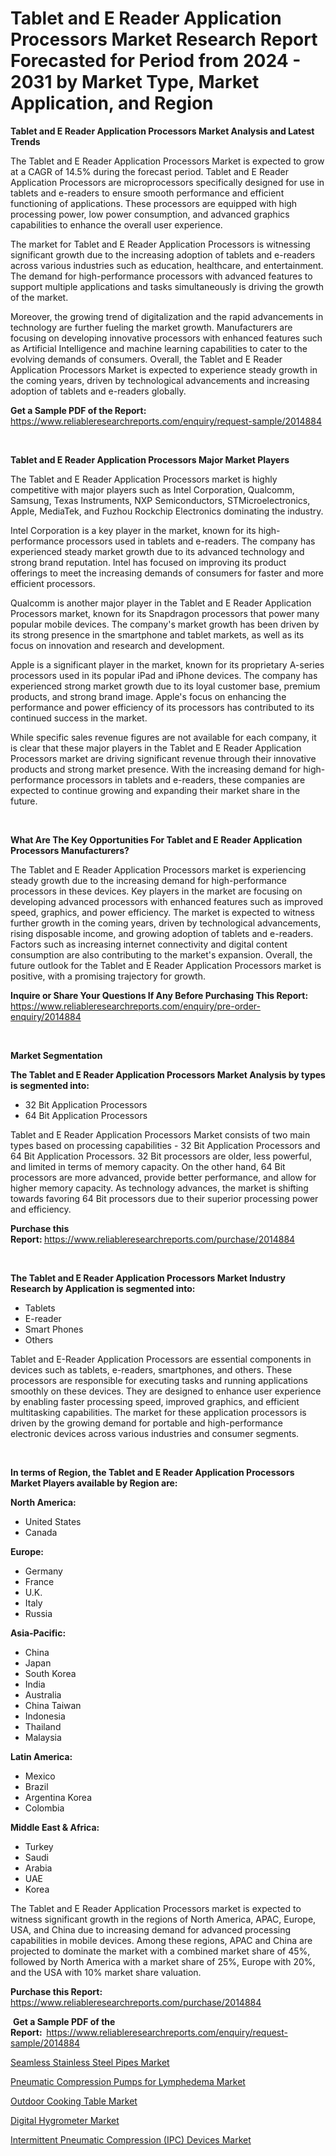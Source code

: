 <p><h1>Tablet and E Reader Application Processors Market Research Report Forecasted for Period from 2024 -  2031 by Market Type, Market Application, and Region</h1></p><p><strong>Tablet and E Reader Application Processors Market Analysis and Latest Trends</strong></p>
<p><p>The Tablet and E Reader Application Processors Market is expected to grow at a CAGR of 14.5% during the forecast period. Tablet and E Reader Application Processors are microprocessors specifically designed for use in tablets and e-readers to ensure smooth performance and efficient functioning of applications. These processors are equipped with high processing power, low power consumption, and advanced graphics capabilities to enhance the overall user experience.</p><p>The market for Tablet and E Reader Application Processors is witnessing significant growth due to the increasing adoption of tablets and e-readers across various industries such as education, healthcare, and entertainment. The demand for high-performance processors with advanced features to support multiple applications and tasks simultaneously is driving the growth of the market.</p><p>Moreover, the growing trend of digitalization and the rapid advancements in technology are further fueling the market growth. Manufacturers are focusing on developing innovative processors with enhanced features such as Artificial Intelligence and machine learning capabilities to cater to the evolving demands of consumers. Overall, the Tablet and E Reader Application Processors Market is expected to experience steady growth in the coming years, driven by technological advancements and increasing adoption of tablets and e-readers globally.</p></p>
<p><strong>Get a Sample PDF of the Report:&nbsp;</strong> <a href="https://www.reliableresearchreports.com/enquiry/request-sample/2014884">https://www.reliableresearchreports.com/enquiry/request-sample/2014884</a></p>
<p>&nbsp;</p>
<p><strong>Tablet and E Reader Application Processors Major Market Players</strong></p>
<p><p>The Tablet and E Reader Application Processors market is highly competitive with major players such as Intel Corporation, Qualcomm, Samsung, Texas Instruments, NXP Semiconductors, STMicroelectronics, Apple, MediaTek, and Fuzhou Rockchip Electronics dominating the industry.</p><p>Intel Corporation is a key player in the market, known for its high-performance processors used in tablets and e-readers. The company has experienced steady market growth due to its advanced technology and strong brand reputation. Intel has focused on improving its product offerings to meet the increasing demands of consumers for faster and more efficient processors.</p><p>Qualcomm is another major player in the Tablet and E Reader Application Processors market, known for its Snapdragon processors that power many popular mobile devices. The company's market growth has been driven by its strong presence in the smartphone and tablet markets, as well as its focus on innovation and research and development.</p><p>Apple is a significant player in the market, known for its proprietary A-series processors used in its popular iPad and iPhone devices. The company has experienced strong market growth due to its loyal customer base, premium products, and strong brand image. Apple's focus on enhancing the performance and power efficiency of its processors has contributed to its continued success in the market.</p><p>While specific sales revenue figures are not available for each company, it is clear that these major players in the Tablet and E Reader Application Processors market are driving significant revenue through their innovative products and strong market presence. With the increasing demand for high-performance processors in tablets and e-readers, these companies are expected to continue growing and expanding their market share in the future.</p></p>
<p>&nbsp;</p>
<p><strong>What Are The Key Opportunities For Tablet and E Reader Application Processors Manufacturers?</strong></p>
<p><p>The Tablet and E Reader Application Processors market is experiencing steady growth due to the increasing demand for high-performance processors in these devices. Key players in the market are focusing on developing advanced processors with enhanced features such as improved speed, graphics, and power efficiency. The market is expected to witness further growth in the coming years, driven by technological advancements, rising disposable income, and growing adoption of tablets and e-readers. Factors such as increasing internet connectivity and digital content consumption are also contributing to the market's expansion. Overall, the future outlook for the Tablet and E Reader Application Processors market is positive, with a promising trajectory for growth.</p></p>
<p><strong>Inquire or Share Your Questions If Any Before Purchasing This Report:</strong> <a href="https://www.reliableresearchreports.com/enquiry/pre-order-enquiry/2014884">https://www.reliableresearchreports.com/enquiry/pre-order-enquiry/2014884</a></p>
<p>&nbsp;</p>
<p><strong>Market Segmentation</strong></p>
<p><strong>The Tablet and E Reader Application Processors Market Analysis by types is segmented into:</strong></p>
<p><ul><li>32 Bit Application Processors</li><li>64 Bit Application Processors</li></ul></p>
<p><p>Tablet and E Reader Application Processors Market consists of two main types based on processing capabilities - 32 Bit Application Processors and 64 Bit Application Processors. 32 Bit processors are older, less powerful, and limited in terms of memory capacity. On the other hand, 64 Bit processors are more advanced, provide better performance, and allow for higher memory capacity. As technology advances, the market is shifting towards favoring 64 Bit processors due to their superior processing power and efficiency.</p></p>
<p><strong>Purchase this Report:&nbsp;</strong><a href="https://www.reliableresearchreports.com/purchase/2014884">https://www.reliableresearchreports.com/purchase/2014884</a></p>
<p>&nbsp;</p>
<p><strong>The Tablet and E Reader Application Processors Market Industry Research by Application is segmented into:</strong></p>
<p><ul><li>Tablets</li><li>E-reader</li><li>Smart Phones</li><li>Others</li></ul></p>
<p><p>Tablet and E-Reader Application Processors are essential components in devices such as tablets, e-readers, smartphones, and others. These processors are responsible for executing tasks and running applications smoothly on these devices. They are designed to enhance user experience by enabling faster processing speed, improved graphics, and efficient multitasking capabilities. The market for these application processors is driven by the growing demand for portable and high-performance electronic devices across various industries and consumer segments.</p></p>
<p>&nbsp;</p>
<p><strong>In terms of Region, the Tablet and E Reader Application Processors Market Players available by Region are:</strong></p>
<p>
    <p> <strong> North America: </strong>
        <ul>
            <li>United States</li>
            <li>Canada</li>
        </ul>
        </p> 
    <p> <strong> Europe: </strong>
        <ul>
            <li>Germany</li>
            <li>France</li>
            <li>U.K.</li>
            <li>Italy</li>
            <li>Russia</li>
        </ul>
        </p> 
    <p> <strong> Asia-Pacific: </strong>
        <ul>
            <li>China</li>
            <li>Japan</li>
            <li>South Korea</li>
            <li>India</li>
            <li>Australia</li>
            <li>China Taiwan</li>
            <li>Indonesia</li>
            <li>Thailand</li>
            <li>Malaysia</li>
        </ul>
        </p> 
    <p> <strong> Latin America: </strong>
        <ul>
            <li>Mexico</li>
            <li>Brazil</li>
            <li>Argentina Korea</li>
            <li>Colombia</li>
        </ul>
        </p> 
    <p> <strong> Middle East & Africa: </strong>
        <ul>
            <li>Turkey</li>
            <li>Saudi</li>
            <li>Arabia</li>
            <li>UAE</li>
            <li>Korea</li>
        </ul>
    </p>
    </p>
<p><p>The Tablet and E Reader Application Processors market is expected to witness significant growth in the regions of North America, APAC, Europe, USA, and China due to increasing demand for advanced processing capabilities in mobile devices. Among these regions, APAC and China are projected to dominate the market with a combined market share of 45%, followed by North America with a market share of 25%, Europe with 20%, and the USA with 10% market share valuation.</p></p>
<p><strong>Purchase this Report: </strong><a href="https://www.reliableresearchreports.com/purchase/2014884">https://www.reliableresearchreports.com/purchase/2014884</a></p>
<p>&nbsp;<strong>Get a Sample PDF of the Report:&nbsp;&nbsp;</strong><a href="https://www.reliableresearchreports.com/enquiry/request-sample/2014884">https://www.reliableresearchreports.com/enquiry/request-sample/2014884</a></p>
<p><strong></strong></p>
<p><p><a href="https://view.publitas.com/reportprime-1/seamless-stainless-steel-pipes-market-size-and-growth-market-segmentation-regional-and-country-breakdowns-and-market-trends-for-period-from-2024-2031/">Seamless Stainless Steel Pipes Market</a></p><p><a href="https://cat-emmental-94b.notion.site/Pneumatic-Compression-Pumps-for-Lymphedema-Market-Size-Share-Trends-Analysis-Report-By-Material--511abca9963c4b03b36533e32c4461a7">Pneumatic Compression Pumps for Lymphedema Market</a></p><p><a href="https://view.publitas.com/reportprime-1/outdoor-cooking-table-market-challenges-opportunities-and-growth-drivers-and-major-market-players-forecasted-for-period-from-2024-2031/">Outdoor Cooking Table Market</a></p><p><a href="https://silk-columnist-571.notion.site/Digital-Hygrometer-Market-Size-Focuses-on-Market-Dynamics-In-Depth-Analysis-and-Future-Projections--2fed840ce6e84de6a985cea38e25804a">Digital Hygrometer Market</a></p><p><a href="https://silk-columnist-571.notion.site/Intermittent-Pneumatic-Compression-IPC-Devices-Market-Research-Report-Reveals-The-Latest-Trends-An-33295dcbf26d451db9266e94b9e9de95">Intermittent Pneumatic Compression (IPC) Devices Market</a></p></p>